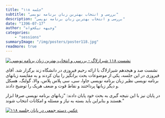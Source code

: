 ```yaml
---
title: "جلسه ۱۱۸"
subtitle: "بررسی و انتخاب بهترین زبان برنامه نویسی"
description: "بررسی و انتخاب بهترین زبان برنامه نویسی"
date: "1396-07-17"
author: "وجیهه نیکخواه"
categories:
    - "sessions"
summaryImage: "/img/posters/poster118.jpg"
readmore: true
---
```

[![نشست ۱۱۸ شیرازلاگ - بررسی و انتخاب بهترین زبان برنامه نویسی](../../img/posters/poster118.jpg)](../../img/posters/poster118.jpg)

نشست صد و هیجدهم شیرازلاگ با ارائه رحیم فیروزی در دانشگاه زند برگزار شد. آقای فیروزی در این جلسه، یکی از موضوعات بحث برانگیز را بیان کردند و به مقایسه زبانهای برنامه نویسی نظیر زبان برنامه نویسی جاوا، سی، سی پلاس پلاس، والا، گولنگ، هسکل و دیگر زبانها پرداختند و نقاط قوت و ضعف هریک را توضیح دادند.

در پایان نیز با این نتیجه گیری به بحث خود پایان دادند: "زبانهای برنامه نویسی صرفا ابزار هستند و بنابراین باید بسته به نیاز و مسئله و امکانات انتخاب شوند."


[![عکس دسته جمعی در پایان جلسه ۱۱۸](../../img/IMGsession118_1.jpg)](../../img/IMGsession118_1.jpg)
